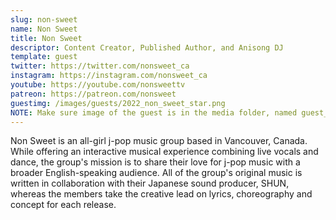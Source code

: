 ```yaml
---
slug: non-sweet
name: Non Sweet
title: Non Sweet
descriptor: Content Creator, Published Author, and Anisong DJ
template: guest
twitter: https://twitter.com/nonsweet_ca
instagram: https://instagram.com/nonsweet_ca
youtube: https://youtube.com/nonsweettv
patreon: https://patreon.com/nonsweet
guestimg: /images/guests/2022_non_sweet_star.png
NOTE: Make sure image of the guest is in the media folder, named guest_(YEAR)_(GUEST_SLUG).png
---
```


Non Sweet is an all-girl j-pop music group based in Vancouver, Canada. While offering an interactive musical experience combining live vocals and dance, the group's mission is to share their love for j-pop music with a broader English-speaking audience. All of the group's original music is written in collaboration with their Japanese sound producer, SHUN, whereas the members take the creative lead on lyrics, choreography and concept for each release.
